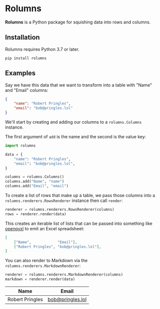 # Rolumns

**Rolumns** is a Python package for squishing data into rows and columns.

## Installation

Rolumns requires Python 3.7 or later.

```console
pip install rolumns
```

## Examples

Say we have this data that we want to transform into a table with "Name" and "Email" columns:

```json
{
    "name": "Robert Pringles",
    "email": "bob@pringles.lol"
}
```

We'll start by creating and adding our columns to a `rolumns.Columns` instance.

The first argument of `add` is the name and the second is the value key:

```python
import rolumns

data = {
    "name": "Robert Pringles",
    "email": "bob@pringles.lol",
}

columns = rolumns.Columns()
columns.add("Name", "name")
columns.add("Email", "email")
```

To create a list of rows that make up a table, we pass those columns into a `rolumns.renderers.RowsRenderer` instance then call `render`:

```python
renderer = rolumns.renderers.RowsRenderer(columns)
rows = renderer.render(data)
```

This creates an iterable list of lists that can be passed into something like [openpyxl](https://openpyxl.readthedocs.io) to emit an Excel spreadsheet:

```json
[
    ["Name",            "Email"],
    ["Robert Pringles", "bob@pringles.lol"],
]
```

You can also render to Markdown via the `rolumns.renderers.MarkdownRenderer`:

```python
renderer = rolumns.renderers.MarkdownRenderer(columns)
markdown = renderer.render(data)
```

| Name | Email |
| - | - |
| Robert Pringles | bob@pringles.lol |
